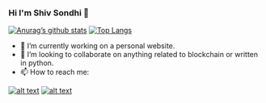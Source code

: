 ### Hi I'm Shiv Sondhi 👋

[![Anurag’s github stats](https://github-readme-stats.vercel.app/api?username=shivsondhi)](https://github.com/shivsondhi)
[![Top Langs](https://github-readme-stats.vercel.app/api/top-langs/?username=shivsondhi&layout=compact)](https://github.com/shivsondhi)

- 🔭 I’m currently working on a personal website.
- 👯 I’m looking to collaborate on anything related to blockchain or written in python.
- 📫 How to reach me:

<a href="https://www.linkedin.com/in/shivsondhi/">![alt text](https://img.shields.io/badge/-LinkedIn-0e76a8?style=plastic&logo=linkedIn)</a>
<a href="https://twitter.com/shivsondhi">![alt text](https://img.shields.io/badge/-Twitter-1DA1F2?style=plastic&logo=Twitter)</a>

<!--
**shivsondhi/shivsondhi** is a ✨ _special_ ✨ repository because its `README.md` (this file) appears on your GitHub profile.

Here are some ideas to get you started:

- 🤔 I’m looking for help with ...
- 💬 Ask me about ...
- 😄 Pronouns: ...
- ⚡ Fun fact: ...
-->
